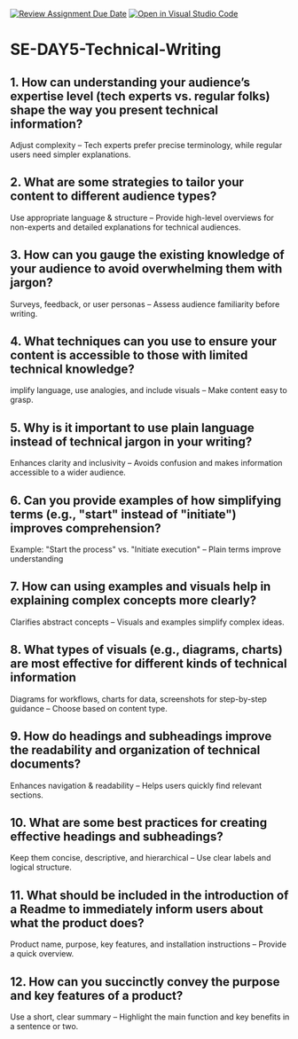 [![Review Assignment Due Date](https://classroom.github.com/assets/deadline-readme-button-22041afd0340ce965d47ae6ef1cefeee28c7c493a6346c4f15d667ab976d596c.svg)](https://classroom.github.com/a/zsAR-pyY)
[![Open in Visual Studio Code](https://classroom.github.com/assets/open-in-vscode-2e0aaae1b6195c2367325f4f02e2d04e9abb55f0b24a779b69b11b9e10269abc.svg)](https://classroom.github.com/online_ide?assignment_repo_id=18756422&assignment_repo_type=AssignmentRepo)
# SE-DAY5-Technical-Writing
## 1. How can understanding your audience’s expertise level (tech experts vs. regular folks) shape the way you present technical information?
Adjust complexity – Tech experts prefer precise terminology, while regular users need simpler explanations.


## 2. What are some strategies to tailor your content to different audience types?
Use appropriate language & structure – Provide high-level overviews for non-experts and detailed explanations for technical audiences.


## 3. How can you gauge the existing knowledge of your audience to avoid overwhelming them with jargon?
Surveys, feedback, or user personas – Assess audience familiarity before writing.


## 4. What techniques can you use to ensure your content is accessible to those with limited technical knowledge?
implify language, use analogies, and include visuals – Make content easy to grasp.


## 5. Why is it important to use plain language instead of technical jargon in your writing?
Enhances clarity and inclusivity – Avoids confusion and makes information accessible to a wider audience.


## 6. Can you provide examples of how simplifying terms (e.g., "start" instead of "initiate") improves comprehension?
Example: "Start the process" vs. "Initiate execution" – Plain terms improve understanding


## 7. How can using examples and visuals help in explaining complex concepts more clearly?
Clarifies abstract concepts – Visuals and examples simplify complex ideas.


## 8. What types of visuals (e.g., diagrams, charts) are most effective for different kinds of technical information
Diagrams for workflows, charts for data, screenshots for step-by-step guidance – Choose based on content type.


## 9. How do headings and subheadings improve the readability and organization of technical documents?
Enhances navigation & readability – Helps users quickly find relevant sections.


## 10. What are some best practices for creating effective headings and subheadings?
Keep them concise, descriptive, and hierarchical – Use clear labels and logical structure.


## 11. What should be included in the introduction of a Readme to immediately inform users about what the product does?
Product name, purpose, key features, and installation instructions – Provide a quick overview.


## 12. How can you succinctly convey the purpose and key features of a product?
Use a short, clear summary – Highlight the main function and key benefits in a sentence or two.


